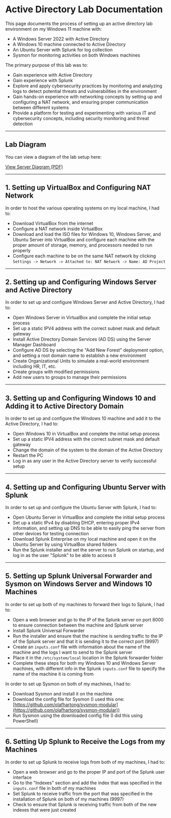 # Active Directory Lab Documentation

This page documents the process of setting up an active directory lab environment on my Windows 11 machine with:

- A Windows Server 2022 with Active Directory
- A Windows 10 machine connected to Active Directory
- An Ubuntu Server with Splunk for log collection
- Sysmon for monitoring activities on both Windows machines

The primary purpose of this lab was to:
- Gain experience with Active Directory
- Gain experience with Splunk
- Explore and apply cybersecurity practices by monitoring and analyzing logs to detect potential threats and vulnerabilities in the environment
- Gain hands-on experience with networking concepts by setting up and configuring a NAT network, and ensuring proper communication between different systems
- Provide a platform for testing and experimenting with various IT and cybersecurity concepts, including security monitoring and threat detection

---

## Lab Diagram

You can view a diagram of the lab setup here:

[View Server Diagram (PDF)](Server_Diagram.pdf)

---

## 1. Setting up VirtualBox and Configuring NAT Network

In order to host the various operating systems on my local machine, I had to:

- Download VirtualBox from the internet
- Configure a NAT network inside VirtualBox
- Download and load the ISO files for Windows 10, Windows Server, and Ubuntu Server into VirtualBox and configure each machine with the proper amount of storage, memory, and processors needed to run properly
- Configure each machine to be on the same NAT network by clicking `Settings -> Network -> Attached to: NAT Network -> Name: AD Project`

---

## 2. Setting up and Configuring Windows Server and Active Directory

In order to set up and configure Windows Server and Active Directory, I had to:

- Open Windows Server in VirtualBox and complete the initial setup process
- Set up a static IPV4 address with the correct subnet mask and default gateway
- Install Active Directory Domain Services (AD DS) using the Server Manager Dashboard
- Configure AD DS by selecting the "Add New Forest" deployment option, and setting a root domain name to establish a new environment
- Create Organizational Units to simulate a real-world environment including HR, IT, etc.
- Create groups with modified permissions
- Add new users to groups to manage their permissions

---

## 3. Setting up and Configuring Windows 10 and Adding it to Active Directory Domain

In order to set up and configure the Windows 10 machine and add it to the Active Directory, I had to:

- Open Windows 10 in VirtualBox and complete the initial setup process
- Set up a static IPV4 address with the correct subnet mask and default gateway
- Change the domain of the system to the domain of the Active Directory
- Restart the PC
- Log in as any user in the Active Directory server to verify successful setup

---

## 4. Setting up and Configuring Ubuntu Server with Splunk

In order to set up and configure the Ubuntu Server with Splunk, I had to:

- Open Ubuntu Server in VirtualBox and complete the initial setup process
- Set up a static IPv4 by disabling DHCP, entering proper IPv4 information, and setting up DNS to be able to easily ping the server from other devices for testing connection
- Download Splunk Enterprise on my local machine and open it on the Ubuntu Server by using VirtualBox shared folders
- Run the Splunk installer and set the server to run Splunk on startup, and log in as the user "Splunk" to be able to access it

---

## 5. Setting up Splunk Universal Forwarder and Sysmon on Windows Server and Windows 10 Machines

In order to set up both of my machines to forward their logs to Splunk, I had to:

- Open a web browser and go to the IP of the Splunk server on port 8000 to ensure connection between the machine and Splunk server
- Install Splunk Universal Forwarder
- Run the installer and ensure that the machine is sending traffic to the IP of the Splunk server and that it is sending it to the correct port (9997)
- Create an `inputs.conf` file with information about the name of the machine and the logs I want to send to the Splunk server
- Place it in the `/etc/system/local` location in the Splunk forwarder folder
- Complete these steps for both my Windows 10 and Windows Server machines, with different info in the Splunk `inputs.conf` file to specify the name of the machine it is coming from

In order to set up Sysmon on both of my machines, I had to:

- Download Sysmon and install it on the machine
- Download the config file for Sysmon (I used this one: [https://github.com/olafhartong/sysmon-modular](https://github.com/olafhartong/sysmon-modular))
- Run Sysmon using the downloaded config file (I did this using PowerShell)

---

## 6. Setting Up Splunk to Receive the Logs from my Machines

In order to set up Splunk to receive logs from both of my machines, I had to:

- Open a web browser and go to the proper IP and port of the Splunk user interface
- Go to the "Indexes" section and add the index that was specified in the `inputs.conf` file in both of my machines
- Set Splunk to receive traffic from the port that was specified in the installation of Splunk on both of my machines (9997)
- Check to ensure that Splunk is receiving traffic from both of the new indexes that were just created

